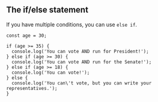 ## The if/else statement

If you have multiple conditions, you can use `else if`.

```
const age = 30;

if (age >= 35) {
  console.log('You can vote AND run for President!');
} else if (age >= 30) {
  console.log('You can vote AND run for the Senate!');
} else if (age >= 18) {
  console.log('You can vote!');
} else {
  console.log('You can\'t vote, but you can write your representatives.');
}
```